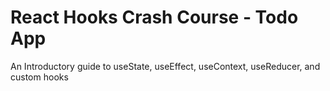# React Hooks Crash Course - Todo App

An Introductory guide to useState, useEffect, useContext, useReducer, and custom hooks
